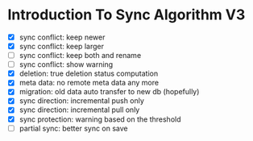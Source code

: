 # Introduction To Sync Algorithm V3

- [x] sync conflict: keep newer
- [x] sync conflict: keep larger
- [ ] sync conflict: keep both and rename
- [ ] sync conflict: show warning
- [x] deletion: true deletion status computation
- [x] meta data: no remote meta data any more
- [x] migration: old data auto transfer to new db (hopefully)
- [x] sync direction: incremental push only
- [x] sync direction: incremental pull only
- [x] sync protection: warning based on the threshold
- [ ] partial sync: better sync on save
